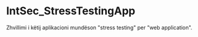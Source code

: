 # IntSec_StressTestingApp
Zhvillimi i këtij aplikacioni mundëson "stress testing" per "web application".
